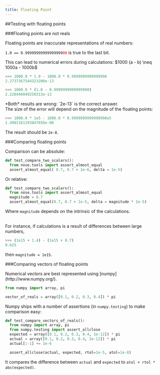 ```yaml
---
title: Floating Point
---
```


##Testing with floating points

###Floating points are not reals

<div align="left">
Floating points are inaccurate representations of real numbers:

`1.0 == 0.99999999999999999`<code style="color:red">00</code> is true to the last bit.

<div class="fragment roll-in">
This can lead to numerical errors during calculations: $1000 (a - b) \neq 1000a - 1000b$

``` python
>>> 1000.0 * 1.0 - 1000.0 * 0.9999999999999998
2.2737367544323206e-13

>>> 1000.0 * (1.0 - 0.9999999999999998)
2.220446049250313e-13
```

<div class="fragment fade-in">
*Both* results are wrong: `2e-13` is the correct answer.
</div>
</div>

<div class="fragment roll-in">
The size of the error will depend on the magnitude of the floating points:

``` python
>>> 1000.0 * 1e5 - 1000.0 * 0.9999999999999998e5
1.4901161193847656e-08
```
The result should be `2e-8`.
</div>


###Comparing floating points

<div align="left">
Comparison can be absolute:

``` python
def test_compare_two_scalars():
  from nose.tools import assert_almost_equal
  assert_almost_equal( 0.7, 0.7 + 1e-6, delta = 1e-5)
```

<div class="fragment roll-in">
Or relative:

``` python
def test_compare_two_scalars():
  from nose.tools import assert_almost_equal
  magnitude = 0.7
  assert_almost_equal(0.7, 0.7 + 1e-5, delta = magnitude * 1e-5)
```
Where `magnitude` depends on the intrinsic of the calculations.
</div>

<div class="fragment roll-in">
<br>
For instance, if calculations is a result of differences between large numbers,

``` python
>>> (1e15 + 1.4) - (1e15 + 0.7)
0.625
```

then `magnitude = 1e15`.
</div>

</div>


###Comparing vectors of floating points

<div align="left">
Numerical vectors are best represented using [numpy](http://www.numpy.org/).

``` python
from numpy import array, pi

vector_of_reals = array([0.1, 0.2, 0.3, 0.4]) * pi
```


Numpy ships with a number of assertions (in ``numpy.testing``) to make
comparison easy:

``` python
def test_compare_vectors_of_reals():
  from numpy import array, pi
  from numpy.testing import assert_allclose
  expected = array([0.1, 0.2, 0.3, 0.4, 1e-12]) * pi
  actual = array([0.1, 0.2, 0.3, 0.4, 2e-12]) * pi
  actual[:-1] += 1e-6

  assert_allclose(actual, expected, rtol=1e-5, atol=1e-8)
```

It compares the difference between `actual` and `expected` to ``atol + rtol * abs(expected)``.
</div>
